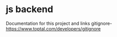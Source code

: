 # js backend
Documentation for this project and links
gitignore- https://www.toptal.com/developers/gitignore

